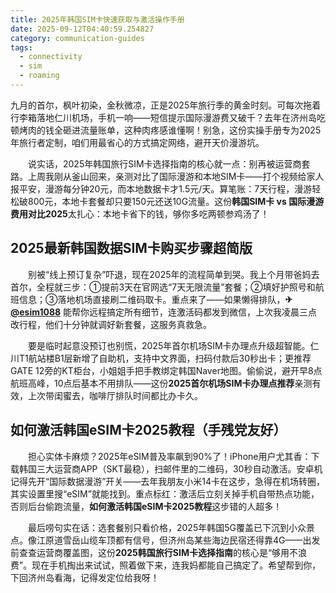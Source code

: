 ```yaml
---
title: 2025年韩国SIM卡快速获取与激活操作手册
date: 2025-09-12T04:40:59.254827
category: communication-guides
tags:
  - connectivity
  - sim
  - roaming
---
```


九月的首尔，枫叶初染，金秋微凉，正是2025年旅行季的黄金时刻。可每次拖着行李箱落地仁川机场，手机一响——短信提示国际漫游费又破千？去年在济州岛吃顿烤肉的钱全砸进流量账单，这种肉疼感谁懂啊！别急，这份实操手册专为2025年旅行者定制，咱们用最省心的方式搞定网络，避开天价漫游坑。

　　说实话，2025年韩国旅行SIM卡选择指南的核心就一点：别再被运营商套路。上周我刚从釜山回来，亲测对比了国际漫游和本地SIM卡——打个视频给家人报平安，漫游每分钟20元，而本地数据卡才1.5元/天。算笔账：7天行程，漫游轻松破800元，本地卡套餐却只要150元还送10G流量。这份**韩国SIM卡 vs 国际漫游费用对比2025**太扎心：本地卡省下的钱，够你多吃两顿参鸡汤了！

## 2025最新韩国数据SIM卡购买步骤超简版

　　别被“线上预订复杂”吓退，现在2025年的流程简单到哭。我上个月带爸妈去首尔，全程就三步：①提前3天在官网选“7天无限流量”套餐；②填好护照号和航班信息；③落地机场直接刷二维码取卡。重点来了——如果懒得排队，**✈[@esim1088](https://t.me/s/esim1088)** 能帮你远程搞定所有细节，连激活码都发到微信，上次我凌晨三点改行程，他们十分钟就调好新套餐，这服务真救急。

　　要是临时起意没预订也别慌，2025年首尔机场SIM卡办理点升级超智能。仁川T1航站楼B1层新增了自助机，支持中文界面，扫码付款后30秒出卡；更推荐GATE 12旁的KT柜台，小姐姐手把手教绑定韩国Naver地图。偷偷说，避开早8点航班高峰，10点后基本不用排队——这份**2025首尔机场SIM卡办理点推荐**亲测有效，上次带闺蜜去，咖啡厅排队时间都比办卡久。

## 如何激活韩国eSIM卡2025教程（手残党友好）

　　担心实体卡麻烦？2025年eSIM普及率飙到90%了！iPhone用户尤其香：下载韩国三大运营商APP（SKT最稳），扫邮件里的二维码，30秒自动激活。安卓机记得先开“国际数据漫游”开关——去年我朋友小米14卡在这步，急得在机场转圈，其实设置里搜“eSIM”就能找到。重点标红：激活后立刻关掉手机自带热点功能，否则后台偷跑流量，**如何激活韩国eSIM卡2025教程**这步错的人超多！

　　最后唠句实在话：选套餐别只看价格，2025年韩国5G覆盖已下沉到小众景点。像江原道雪岳山缆车顶都有信号，但济州岛某些海边民宿还得靠4G——出发前查查运营商覆盖图，这份**2025韩国旅行SIM卡选择指南**的核心是“够用不浪费”。现在手机掏出来试试，照着做下来，连我妈都能自己搞定了。希望帮到你，下回济州岛看海，记得发定位给我呀！